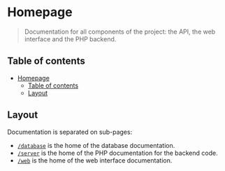 # Homepage

> Documentation for all components of the project: the API, the web interface and the PHP backend.

## Table of contents

- [Homepage](#homepage)
  - [Table of contents](#table-of-contents)
  - [Layout](#layout)

## Layout

Documentation is separated on sub-pages:

- [`/database`](database/) is the home of the database documentation.
- [`/server`](http://public.test/server/index.html) is the home of the PHP documentation for the backend code.
- [`/web`](web/) is the home of the web interface documentation.
